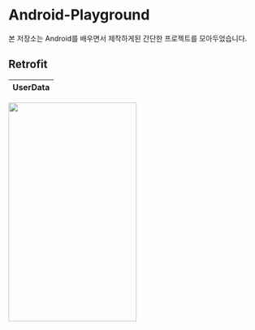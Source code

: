 # Android-Playground

본 저장소는 Android를 배우면서 제작하게된 간단한 프로젝트를 모아두었습니다.

## Retrofit

| UserData |
|---|
<img width="252" height="432" src="https://github.com/himchan05/Flutter-Playground/assets/80749921/5c059c07-910d-42cb-a0ba-b393da67a32b">
